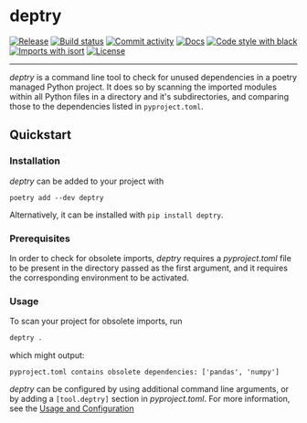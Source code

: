 
# deptry


[![Release](https://img.shields.io/github/v/release/fpgmaas/deptry)](https://img.shields.io/github/v/release/fpgmaas/deptry)
[![Build status](https://img.shields.io/github/workflow/status/fpgmaas/deptry/merge-to-main)](https://img.shields.io/github/workflow/status/fpgmaas/deptry/merge-to-main)
[![Commit activity](https://img.shields.io/github/commit-activity/m/fpgmaas/deptry)](https://img.shields.io/github/commit-activity/m/fpgmaas/deptry)
[![Docs](https://img.shields.io/badge/docs-gh--pages-blue)](https://fpgmaas.github.io/deptry/)
[![Code style with black](https://img.shields.io/badge/code%20style-black-000000.svg)](https://github.com/psf/black)
[![Imports with isort](https://img.shields.io/badge/%20imports-isort-%231674b1)](https://pycqa.github.io/isort/)
[![License](https://img.shields.io/github/license/fpgmaas/deptry)](https://img.shields.io/github/license/fpgmaas/deptry)

---

_deptry_ is a command line tool to check for unused dependencies in a poetry managed Python project. It does so by scanning the imported modules within all Python files in 
a directory and it's subdirectories, and comparing those to the dependencies listed in `pyproject.toml`. 

## Quickstart

### Installation

_deptry_ can be added to your project with 

```
poetry add --dev deptry
```

Alternatively, it can be installed with `pip install deptry`.

### Prerequisites

In order to check for obsolete imports, _deptry_ requires a _pyproject.toml_ file to be present in the directory passed as the first argument, and it requires the corresponding environment to be activated.

### Usage

To scan your project for obsolete imports, run

```sh
deptry .
```

which might output:

```
pyproject.toml contains obsolete dependencies: ['pandas', 'numpy']
```

_deptry_ can be configured by using additional command line arguments, or 
by adding a `[tool.deptry]` section in _pyproject.toml_. For more information, see the [Usage and Configuration](./usage.md)

